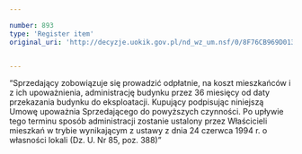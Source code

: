 ```yaml
---

number: 893
type: 'Register item'
original_uri: 'http://decyzje.uokik.gov.pl/nd_wz_um.nsf/0/8F76CB969D0139C3C12572DD00329729?OpenDocument'


---
```


“Sprzedający zobowiązuje się prowadzić odpłatnie, na koszt mieszkańców i z ich upoważnienia, administrację budynku przez 36 miesięcy od daty przekazania budynku do eksploatacji. Kupujący podpisując niniejszą Umowę upoważnia Sprzedającego do powyższych czynności. Po upływie tego terminu sposób administracji zostanie ustalony przez Właścicieli mieszkań w trybie wynikającym z ustawy z dnia 24 czerwca 1994 r. o własności lokali (Dz. U. Nr 85, poz. 388)”
